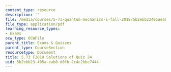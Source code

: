 ```yaml
---
content_type: resource
description: ''
file: /media/courses/5-73-quantum-mechanics-i-fall-2018/5b2ebb23405aeab0d0fb2c4c2bbc7444_MIT5_73F18_quiz24_soln.pdf
file_type: application/pdf
learning_resource_types:
- Exams
ocw_type: OCWFile
parent_title: Exams & Quizzes
parent_type: CourseSection
resourcetype: Document
title: 5.73 F2018 Solutions of Quiz 24
uid: 5b2ebb23-405a-eab0-d0fb-2c4c2bbc7444
---
```

